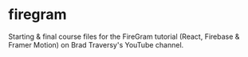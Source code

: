 # firegram
Starting &amp; final course files for the FireGram tutorial (React, Firebase &amp; Framer Motion) on Brad Traversy's YouTube channel.
